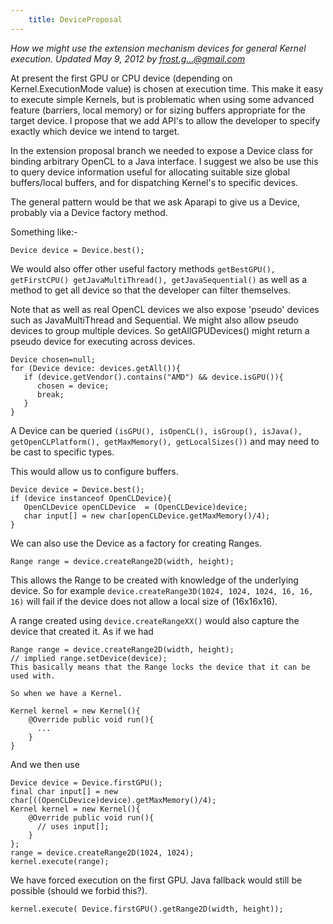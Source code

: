 ```yaml
---
    title: DeviceProposal
---
```


*How we might use the extension mechanism devices for general Kernel execution. Updated May 9, 2012 by frost.g...@gmail.com*

At present the first GPU or CPU device (depending on Kernel.ExecutionMode value) is chosen at execution time. This make it easy to execute simple Kernels, but is problematic when using some advanced feature (barriers, local memory) or for sizing buffers appropriate for the target device. I propose that we add API's to allow the developer to specify exactly which device we intend to target.

In the extension proposal branch we needed to expose a Device class for binding arbitrary OpenCL to a Java interface. I suggest we also be use this to query device information useful for allocating suitable size global buffers/local buffers, and for dispatching Kernel's to specific devices.

The general pattern would be that we ask Aparapi to give us a Device, probably via a Device factory method.

Something like:-

    Device device = Device.best();
We would also offer other useful factory methods `getBestGPU(), getFirstCPU() getJavaMultiThread(), getJavaSequential()` as well as a method to get all device so that the developer can filter themselves.

Note that as well as real OpenCL devices we also expose 'pseudo' devices such as JavaMultiThread and Sequential. We might also allow pseudo devices to group multiple devices. So getAllGPUDevices() might return a pseudo device for executing across devices.

    Device chosen=null;
    for (Device device: devices.getAll()){
       if (device.getVendor().contains("AMD") && device.isGPU()){
          chosen = device;
          break;
       }
    }

A Device can be queried `(isGPU(), isOpenCL(), isGroup(), isJava(), getOpenCLPlatform(), getMaxMemory(), getLocalSizes())` and may need to be cast to specific types.

This would allow us to configure buffers.

    Device device = Device.best();
    if (device instanceof OpenCLDevice){
       OpenCLDevice openCLDevice  = (OpenCLDevice)device;
       char input[] = new char[openCLDevice.getMaxMemory()/4);
    }
We can also use the Device as a factory for creating Ranges.

    Range range = device.createRange2D(width, height);
This allows the Range to be created with knowledge of the underlying device. So for example `device.createRange3D(1024, 1024, 1024, 16, 16, 16)` will fail if the device does not allow a local size of (16x16x16).

A range created using `device.createRangeXX()` would also capture the device that created it. As if we had

    Range range = device.createRange2D(width, height);
    // implied range.setDevice(device);
    This basically means that the Range locks the device that it can be used with.

    So when we have a Kernel.

    Kernel kernel = new Kernel(){
        @Override public void run(){
          ...
        }
    }
And we then use

    Device device = Device.firstGPU();
    final char input[] = new char[((OpenCLDevice)device).getMaxMemory()/4);
    Kernel kernel = new Kernel(){
        @Override public void run(){
          // uses input[];
        }
    };
    range = device.createRange2D(1024, 1024);
    kernel.execute(range);
We have forced execution on the first GPU. Java fallback would still be possible (should we forbid this?).

    kernel.execute( Device.firstGPU().getRange2D(width, height));
